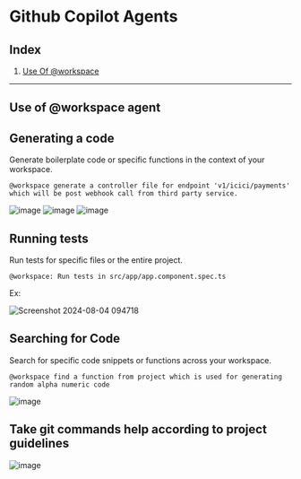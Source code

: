 # Github Copilot Agents

## Index

1. [Use Of @workspace](#use-of-workspace-agent)

---

## Use of @workspace agent

## Generating a code
Generate boilerplate code or specific functions in the context of your workspace.

```
@workspace generate a controller file for endpoint 'v1/icici/payments' which will be post webhook call from third party service.
```
![image](https://github.com/user-attachments/assets/50e6f653-8dd9-431b-a312-fadcdcc31365)
![image](https://github.com/user-attachments/assets/fc8c0191-47ef-4139-9821-3616b4f3d832)
![image](https://github.com/user-attachments/assets/bf56566f-c43c-46ac-92ca-1b7a85d5f430)

## Running tests
Run tests for specific files or the entire project.

```
@workspace: Run tests in src/app/app.component.spec.ts
```

Ex: 

![Screenshot 2024-08-04 094718](https://github.com/user-attachments/assets/6d839d33-bf7e-4597-821c-e0393970247a)

## Searching for Code

Search for specific code snippets or functions across your workspace.

```
@workspace find a function from project which is used for generating random alpha numeric code
```

![image](https://github.com/user-attachments/assets/5f9a50fe-3b92-4f3a-91da-dbb4e1501244)

## Take git commands help according to project guidelines

![image](https://github.com/user-attachments/assets/2d54c6f8-b439-4a4a-8ae9-1ef02a415065)
